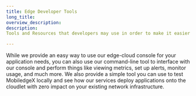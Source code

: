```yaml
---
title: Edge Developer Tools
long_title:
overview_description:
description:
Tools and Resources that developers may use in order to make it easier to utilize the MobiledgeX platform.

---
```


While we provide an easy way to use our edge-cloud console for your application needs, you can also use our command-line tool to interface with our console and perform things like viewing metrics, set up alerts, monitor usage, and much more. We also provide a simple tool you can use to test MobiledgeX locally and see how our services deploy applications onto the cloudlet with zero impact on your existing network infrastructure.

